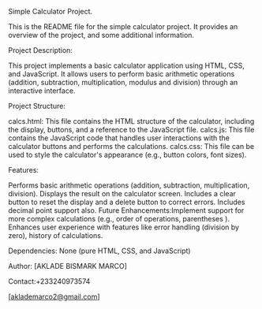 Simple Calculator Project.

This is the README file for the simple calculator project.
It provides an overview of the project, and some additional information.

Project Description:

This project implements a basic calculator application using HTML, CSS, and JavaScript. It allows users to perform basic arithmetic operations (addition, subtraction, multiplication, modulus and division) through an interactive interface.

Project Structure:

calcs.html: This file contains the HTML structure of the calculator, including the display, buttons, and a reference to the JavaScript file.
calcs.js: This file contains the JavaScript code that handles user interactions with the calculator buttons and performs the calculations.
calcs.css: This file can be used to style the calculator's appearance (e.g., button colors, font sizes).

Features:

Performs basic arithmetic operations (addition, subtraction, multiplication, division).
Displays the result on the calculator screen.
Includes a clear button to reset the display and a delete button to correct errors.
Includes decimal point support also.
Future Enhancements:Implement support for more complex calculations (e.g., order of operations, parentheses ).
Enhances user experience with features like error handling (division by zero), history of calculations.

Dependencies: None (pure HTML, CSS, and JavaScript)


Author: [AKLADE BISMARK MARCO]

Contact:+233240973574

[aklademarco2@gmail.com]
